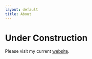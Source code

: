 ```yaml
---
layout: default
title: About
---
```

# Under Construction

Please visit my current [website](https://jlwecoevo.weebly.com/).